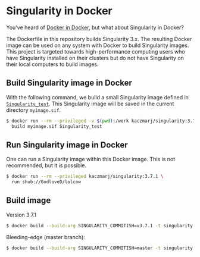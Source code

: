# Singularity in Docker

You've heard of [Docker in Docker](https://github.com/jpetazzo/dind), but what about Singularity in Docker?

The Dockerfile in this repository builds Singularity 3.x. The resulting Docker image can be used on any system with Docker to build Singularity images. This project is targeted towards high-performance computing users who have Singularity installed on their clusters but do not have Singularity on their local computers to build images.

## Build Singularity image in Docker

With the following command, we build a small Singularity image defined in [`Singularity_test`](Singularity_test). This Singularity image will be saved in the current directory `myimage.sif`.

```bash
$ docker run --rm --privileged -v $(pwd):/work kaczmarj/singularity:3.7.1 \
  build myimage.sif Singularity_test
```

## Run Singularity image in Docker

One can run a Singularity image within this Docker image. This is not recommended, but it is possible.

```bash
$ docker run --rm --privileged kaczmarj/singularity:3.7.1 \
  run shub://GodloveD/lolcow
```

## Build image

Version 3.7.1

```bash
$ docker build --build-arg SINGULARITY_COMMITISH=v3.7.1 -t singularity:3.7.1 - < Dockerfile
```

Bleeding-edge (master branch):

```bash
$ docker build --build-arg SINGULARITY_COMMITISH=master -t singularity:latest - < Dockerfile
```
